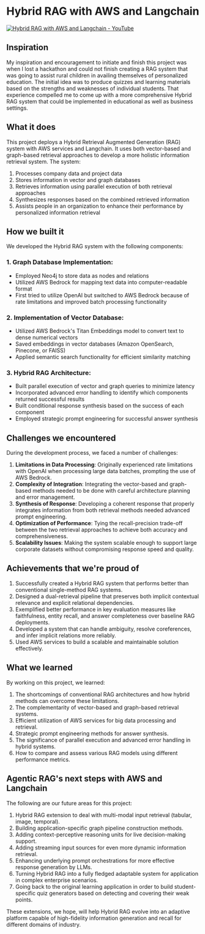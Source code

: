 
# Hybrid RAG with AWS and Langchain
[![Hybrid RAG with AWS and Langchain - YouTube](https://img.youtube.com/vi/lc2oy-W-eoY/0.jpg)](https://youtu.be/AAhgmRr7A7Q)

## Inspiration
My inspiration and encouragement to initiate and finish this project was when I lost a hackathon and could not finish creating a RAG system that was going to assist rural children in availing themselves of personalized education. The initial idea was to produce quizzes and learning materials based on the strengths and weaknesses of individual students. That experience compelled me to come up with a more comprehensive Hybrid RAG system that could be implemented in educational as well as business settings.

## What it does
This project deploys a Hybrid Retrieval Augmented Generation (RAG) system with AWS services and Langchain. It uses both vector-based and graph-based retrieval approaches to develop a more holistic information retrieval system. The system:

1. Processes company data and project data  
2. Stores information in vector and graph databases  
3. Retrieves information using parallel execution of both retrieval approaches  
4. Synthesizes responses based on the combined retrieved information  
5. Assists people in an organization to enhance their performance by personalized information retrieval  

## How we built it
We developed the Hybrid RAG system with the following components:

### 1. **Graph Database Implementation**:
- Employed Neo4j to store data as nodes and relations  
- Utilized AWS Bedrock for mapping text data into computer-readable format  
- First tried to utilize OpenAI but switched to AWS Bedrock because of rate limitations and improved batch processing functionality  

### 2. **Implementation of Vector Database**:
- Utilized AWS Bedrock's Titan Embeddings model to convert text to dense numerical vectors  
- Saved embeddings in vector databases (Amazon OpenSearch, Pinecone, or FAISS)  
- Applied semantic search functionality for efficient similarity matching  

### 3. **Hybrid RAG Architecture**:
- Built parallel execution of vector and graph queries to minimize latency  
- Incorporated advanced error handling to identify which components returned successful results  
- Built conditional response synthesis based on the success of each component  
- Employed strategic prompt engineering for successful answer synthesis  

## Challenges we encountered
During the development process, we faced a number of challenges:

1. **Limitations in Data Processing**: Originally experienced rate limitations with OpenAI when processing large data batches, prompting the use of AWS Bedrock.  
2. **Complexity of Integration**: Integrating the vector-based and graph-based methods needed to be done with careful architecture planning and error management.  
3. **Synthesis of Response**: Developing a coherent response that properly integrates information from both retrieval methods needed advanced prompt engineering.  
4. **Optimization of Performance**: Tying the recall-precision trade-off between the two retrieval approaches to achieve both accuracy and comprehensiveness.  
5. **Scalability Issues**: Making the system scalable enough to support large corporate datasets without compromising response speed and quality.  

## Achievements that we're proud of
1. Successfully created a Hybrid RAG system that performs better than conventional single-method RAG systems.  
2. Designed a dual-retrieval pipeline that preserves both implicit contextual relevance and explicit relational dependencies.  
3. Exemplified better performance in key evaluation measures like faithfulness, entity recall, and answer completeness over baseline RAG deployments.  
4. Developed a system that can handle ambiguity, resolve coreferences, and infer implicit relations more reliably.  
5. Used AWS services to build a scalable and maintainable solution effectively.  

## What we learned
By working on this project, we learned:

1. The shortcomings of conventional RAG architectures and how hybrid methods can overcome these limitations.  
2. The complementarity of vector-based and graph-based retrieval systems.  
3. Efficient utilization of AWS services for big data processing and retrieval.  
4. Strategic prompt engineering methods for answer synthesis.  
5. The significance of parallel execution and advanced error handling in hybrid systems.  
6. How to compare and assess various RAG models using different performance metrics.  

## Agentic RAG's next steps with AWS and Langchain
The following are our future areas for this project:

1. Hybrid RAG extension to deal with multi-modal input retrieval (tabular, image, temporal).  
2. Building application-specific graph pipeline construction methods.  
3. Adding context-perceptive reasoning units for live decision-making support.  
4. Adding streaming input sources for even more dynamic information retrieval.  
5. Enhancing underlying prompt orchestrations for more effective response generation by LLMs.  
6. Turning Hybrid RAG into a fully fledged adaptable system for application in complex enterprise scenarios.  
7. Going back to the original learning application in order to build student-specific quiz generators based on detecting and covering their weak points.  

These extensions, we hope, will help Hybrid RAG evolve into an adaptive platform capable of high-fidelity information generation and recall for different domains of industry.
